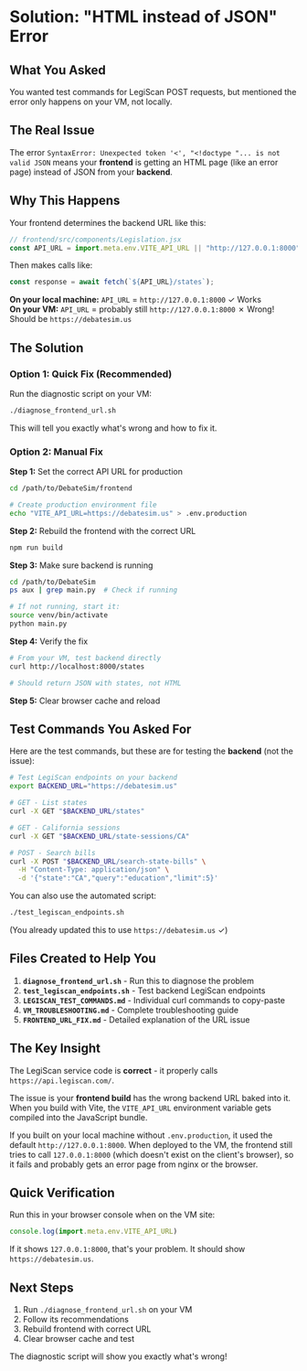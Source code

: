 # Solution: "HTML instead of JSON" Error

## What You Asked
You wanted test commands for LegiScan POST requests, but mentioned the error only happens on your VM, not locally.

## The Real Issue
The error `SyntaxError: Unexpected token '<', "<!doctype "... is not valid JSON` means your **frontend** is getting an HTML page (like an error page) instead of JSON from your **backend**.

## Why This Happens

Your frontend determines the backend URL like this:

```javascript
// frontend/src/components/Legislation.jsx
const API_URL = import.meta.env.VITE_API_URL || "http://127.0.0.1:8000";
```

Then makes calls like:
```javascript
const response = await fetch(`${API_URL}/states`);
```

**On your local machine:** `API_URL` = `http://127.0.0.1:8000` ✓ Works  
**On your VM:** `API_URL` = probably still `http://127.0.0.1:8000` ✗ Wrong! Should be `https://debatesim.us`

## The Solution

### Option 1: Quick Fix (Recommended)

Run the diagnostic script on your VM:
```bash
./diagnose_frontend_url.sh
```

This will tell you exactly what's wrong and how to fix it.

### Option 2: Manual Fix

**Step 1:** Set the correct API URL for production
```bash
cd /path/to/DebateSim/frontend

# Create production environment file
echo "VITE_API_URL=https://debatesim.us" > .env.production
```

**Step 2:** Rebuild the frontend with the correct URL
```bash
npm run build
```

**Step 3:** Make sure backend is running
```bash
cd /path/to/DebateSim
ps aux | grep main.py  # Check if running

# If not running, start it:
source venv/bin/activate
python main.py
```

**Step 4:** Verify the fix
```bash
# From your VM, test backend directly
curl http://localhost:8000/states

# Should return JSON with states, not HTML
```

**Step 5:** Clear browser cache and reload

## Test Commands You Asked For

Here are the test commands, but these are for testing the **backend** (not the issue):

```bash
# Test LegiScan endpoints on your backend
export BACKEND_URL="https://debatesim.us"

# GET - List states
curl -X GET "$BACKEND_URL/states"

# GET - California sessions  
curl -X GET "$BACKEND_URL/state-sessions/CA"

# POST - Search bills
curl -X POST "$BACKEND_URL/search-state-bills" \
  -H "Content-Type: application/json" \
  -d '{"state":"CA","query":"education","limit":5}'
```

You can also use the automated script:
```bash
./test_legiscan_endpoints.sh
```

(You already updated this to use `https://debatesim.us` ✓)

## Files Created to Help You

1. **`diagnose_frontend_url.sh`** - Run this to diagnose the problem
2. **`test_legiscan_endpoints.sh`** - Test backend LegiScan endpoints
3. **`LEGISCAN_TEST_COMMANDS.md`** - Individual curl commands to copy-paste
4. **`VM_TROUBLESHOOTING.md`** - Complete troubleshooting guide
5. **`FRONTEND_URL_FIX.md`** - Detailed explanation of the URL issue

## The Key Insight

The LegiScan service code is **correct** - it properly calls `https://api.legiscan.com/`. 

The issue is your **frontend build** has the wrong backend URL baked into it. When you build with Vite, the `VITE_API_URL` environment variable gets compiled into the JavaScript bundle. 

If you built on your local machine without `.env.production`, it used the default `http://127.0.0.1:8000`. When deployed to the VM, the frontend still tries to call `127.0.0.1:8000` (which doesn't exist on the client's browser), so it fails and probably gets an error page from nginx or the browser.

## Quick Verification

Run this in your browser console when on the VM site:
```javascript
console.log(import.meta.env.VITE_API_URL)
```

If it shows `127.0.0.1:8000`, that's your problem. It should show `https://debatesim.us`.

## Next Steps

1. Run `./diagnose_frontend_url.sh` on your VM
2. Follow its recommendations
3. Rebuild frontend with correct URL
4. Clear browser cache and test

The diagnostic script will show you exactly what's wrong!

